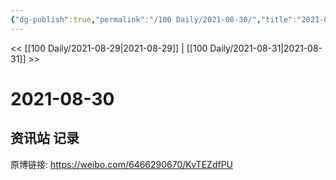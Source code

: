 ```yaml
---
{"dg-publish":true,"permalink":"/100 Daily/2021-08-30/","title":"2021-08-30","created":"2023-04-10T14:02:24.388+08:00","updated":"2023-04-10T14:02:28.334+08:00"}
---
```



<< [[100 Daily/2021-08-29\|2021-08-29]] | [[100 Daily/2021-08-31\|2021-08-31]] >>

# 2021-08-30

## 资讯站 记录

原博链接: https://weibo.com/6466290670/KvTEZdfPU
